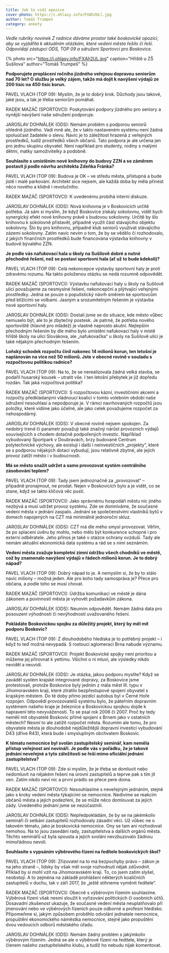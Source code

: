```yaml
---
title: Jak to vidí opozice
cover-photo: https://i.ohlasy.info/FXAh2ULl.jpg
author: Tomáš Trumpeš
category: ankety
---
```


*Vedle rubriky novinek Z radnice dáváme prostor také boskovické opozici, aby se vyjádřila k aktuálním otázkám, které vedení města řešilo či řeší. Odpovídají zástupci ODS, TOP 09 a sdružení Sportovci pro Boskovice.*

{% photo src="https://i.ohlasy.info/FXAh2UL.jpg" caption="Hřiště u ZŠ Sušilova" author="Tomáš Trumpeš" %}

**Podporujete proplácení ročního jízdného veřejnou dopravou seniorům nad 70 let? O službu je velký zájem, takže má dojít k navýšení výdajů ze 200 tisíc na 450 tisíc korun.**

PAVEL VLACH (TOP 09): Myslím, že je to dobrý krok. Důchody jsou takové, jaké jsou, a tak je třeba seniorům pomáhat.

RADEK MAZÁČ (SPORTOVCI): Poskytování podpory jízdného pro seniory a nynější navýšení naše sdružení podporuje.

JAROSLAV DOHNÁLEK (ODS): Nemám problém s podporou seniorů ohledně jízdného. Vadí mně ale, že v takto nastaveném systému není žádná spoluúčast žadatele o slevu. Navíc je to záležitost hrazená z veřejných prostředků, tudíž prostředků všech občanů. Tato podpora je ale určena jen pro jednu skupinu obyvatel. Není například pro studenty, rodiny s malými dětmi, matky samoživitelky a podobně. 

**Souhlasíte s umístěním nové knihovny do budovy ZZN a se záměrem postavit ji podle návrhu architekta Zdeňka Fránka?**

PAVEL VLACH (TOP 09): Budova je OK – ve středu města, přístupná a bude jistě i malé parkování. Architekt sice nejsem, ale každá doba by měla přinést něco nového a klidně i revolučního.

RADEK MAZÁČ (SPORTOVCI): K uvedenému probíhá interní diskuze.

JAROSLAV DOHNÁLEK (ODS): Nová knihovna je v Boskovicích určitě potřeba. Já sám si myslím, že když Boskovice získaly sokolovnu, viděl bych synergický efekt nové knihovny právě s budovou sokolovny. Určitě by šlo knihovnu k sokolovně přistavět, případně využít část stávajícího objektu sokolovny. Šlo by pro knihovnu, případně klub seniorů využívat stávajícího zázemí sokolovny. Zatím navíc nevím o tom, že by se vědělo či rozhodovalo, z jakých finančních prostředků bude financována výstavba knihovny v budově bývalého ZZN.

**Je podle vás nafukovací hala u školy na Sušilově dobré a nutné přechodné řešení, než se postaví sportovní hala (ať už to bude kdekoli)?**

PAVEL VLACH (TOP 09): Celá nekoncepce výstavby sportovní haly je proti zdravému rozumu. Na takto položenou otázku se nedá rozumně odpovědět.

RADEK MAZÁČ (SPORTOVCI): Výstavbu nafukovací haly u školy na Sušilově ulici považujeme za nesmyslné řešení, nekoncepční a plýtvající veřejnými prostředky. Jedná se pouze o populistický návrh směrem ke sportovcům před blížícími se volbami. Jasným a srozumitelným řešením je výstavba nové sportovní haly. 

JAROSLAV DOHNÁLEK (ODS): Dostali jsme se do situace, kde město vůbec nemuselo být, ale to je zbytečný postesk. Je patrné, že potřeba nového sportoviště (hlavně pro mládež) je vlastně naprosto akutní. Nejlepším přechodným řešením by dle mého bylo umístění nafukovací haly v místě hřiště školy na ulici Slovákova, ale „nafukovačka“ u školy na Sušilově ulici je také nějakým přechodným řešením.

**Loňský schodek rozpočtu činil nakonec 14 milionů korun, ten letošní je naplánován na více než 50 milionů. Jste v obecné rovině v souladu s rozpočtovou politikou radnice?**

PAVEL VLACH (TOP 09): Na to, že se nerealizovala žádná velká stavba, se podařil husarský kousek – utratit vše. I ten letošní přebytek je již dopředu rozdán. Tak jaká rozpočtová politika?

RADEK MAZÁČ (SPORTOVCI): S rozpočtovou kázní, investičními akcemi a rozpočty předkládanými vládnoucí koalicí v tomto volebním období naše sdružení nesouhlasí a nepodporuje je. V rámci navrhovaných rozpočtů jsou položky, které vidíme jako účelné, ale jako celek považujeme rozpočet za nehospodárný. 

JAROSLAV DOHNÁLEK (ODS): V obecné rovině nejsem spokojen. Za nedobrý trend či parametr považuji také značný nárůst provozních výdajů souvisejících s chodem dotačně podpořených investic. Například vybudovaný Sportpark v Doubravách, brzy budované Centrum polytechnické výchovy, ale existují i další i neinvestičních „projekty“, které se s podporou nějakých dotací vybudují, jsou relativně zbytné, ale jejich provoz zatíží město i v budoucnosti.

**Má se město snažit udržet a samo provozovat systém centrálního zásobování teplem?**

PAVEL VLACH (TOP 09): Tady jsem jednoznačně za „provozovat“ – případně pronajmout, ne prodat. Nejen v Boskovicích bylo a je vidět, co se stane, když se takto klíčová věc pustí.

RADEK MAZÁČ (SPORTOVCI): Jako správnému hospodáři městu nic jiného nezbývá a musí udržet provoz systému. Zde se domníváme, že současné vedení města v jednání zaspalo. Jednání se společenstvími vlastníků bytů v domech napojených na CZT má minimálně jednoroční skluz.

JAROSLAV DOHNÁLEK (ODS): CZT má dle mého smysl provozovat. Věřím, že po splacení úvěru by mohlo, nebo mělo být konkurence schopné i pro externí odběratele. Jeho přínos je také v otázce ochrany ovzduší. Tady ale nemám aktuální ekonomická data systému a rád se s nimi seznámím.

**Vedení města zvažuje kompletní zimní údržbu všech chodníků ve městě, což by znamenalo navýšení výdajů v řádech milionů korun. Je to dobrý nápad?**

PAVEL VLACH (TOP 09): Dobrý nápad to je. A nemyslím si, že by to stálo navíc miliony – možná jeden. Ale pro koho tady samospráva je? Přece pro občana, a podle toho se musí chovat.

RADEK MAZÁČ (SPORTOVCI): Údržba komunikací ve městě je dána zákonem a povinností města je vyhovět požadavkům zákona. 

JAROSLAV DOHNÁLEK (ODS): Neumím odpovědět. Nemám žádná data pro posouzení výhodnosti či nevýhodnosti uvažovaného řešení.

**Pokládáte Boskovickou spojku za důležitý projekt, který by měl mít podporu Boskovic?**

PAVEL VLACH (TOP 09): Z dlouhodobého hlediska je to potřebný projekt – i když to teď možná nevypadá. S rostoucí aglomerací Brna nabude významu.

RADEK MAZÁČ (SPORTOVCI): Projekt Boskovické spojky není prioritou a můžeme jej přirovnat k yettimu. Všichni o ní mluví, ale výsledky nikdo neviděl a neuvidí.

JAROSLAV DOHNÁLEK (ODS): Je otázka, jakou podporu myslíte? Když se zaváděl systém krajské integrované dopravy, za Boskovice jsme protestovali, protože Boskovice byly jedním z mála měst III. typu v Jihomoravském kraji, které ztratilo bezpřestupové spojení obyvatel s krajským městem. Do té doby přímo jezdící autobus byl v Černé Hoře rozpojen. Odpovědí provozovatelů systému bylo, že páteřním dopravním systémem našeho kraje je železnice a Boskovickou spojkou dojde k napravení této nevyváženosti. To se psal rok 2006 či 2007. Proč by tedy neměli mít obyvatelé Boskovic přímé spojení s Brnem jako v ostatních městech? Nesmí to ale zatížit rozpočet města. Rozumím ale tomu, že pro obyvatele města je dlouhodobě nejdůležitější dopravní investicí vybudování D43 (dříve R43), která bude i smysluplným obchvatem Boskovic.

**K tématu nemocnice byl svolán zastupitelský seminář, kam neměla přístup veřejnost ani novináři. Je podle vás v pořádku, že je takové jednání neveřejné a tyto záležitosti se řeší mimo oficiální jednání zastupitelstva?**

PAVEL VLACH (TOP 09): Zde si myslím, že je třeba se domluvit nebo nedomluvit na nějakém řešení na úrovni zastupitelů a teprve pak s tím jít ven. Zatím nikdo neví nic a první prádlo se přece pere doma.

RADEK MAZÁČ (SPORTOVCI): Nesouhlasíme s neveřejným jednáním, stejně jako s kroky vedení města týkajícími se nemocnice. Nedivíme se reakcím občanů města a jejich podezření, že se může něco domlouvat za jejich zády. Uvedeného jednání jsme se nezúčastnili.

JAROSLAV DOHNÁLEK (ODS): Nepředpokládám, že by se na jakémkoliv semináři či setkání zastupitelů rozhodovaly zásadní věci. Už vůbec ne o takovém tématu, jako je boskovická nemocnice. Ony se tam ani rozhodovat nemohou. Na to jsou zasedání rady, zastupitelstva a dalších orgánů města. Těchto seminářů už byla spousta a jejich svolání nevzbuzovalo žádnou mimořádnou nevoli.

**Souhlasíte s vypsáním výběrového řízení na ředitele boskovických škol?**

PAVEL VLACH (TOP 09): Zřizovatel na to má bezpochyby právo – zákon je na jeho straně –, lidsky by však měl svoje rozhodnutí nějak zdůvodnit. Příklad by si mohl vzít na Jihomoravském kraji. To, co jsem zatím slyšel, neobstojí. A to zejména na základě prohlášení některých koaličních zastupitelů v duchu, tak v září 2017, že „ještě stihneme vyměnit ředitele“.

RADEK MAZÁČ (SPORTOVCI): Obecně s výběrovým řízením souhlasíme. Výběrová řízení však nesmí sloužit k vyřizování politických či osobních účtů. Dosavadní zkušenost ukazuje, že současné vedení města neuplatňovalo při jmenování nebo ve výběrových řízeních pouze odborné a profesní hledisko. Připomeňme si, jakým způsobem proběhlo odvolání jednatele nemocnice, propuštění ekonomického náměstka nemocnice, stejně jako propuštění dvou vedoucích odborů městského úřadu.

JAROSLAV DOHNÁLEK (ODS): Nemám žádný problém s jakýmkoliv výběrovým řízením. Jedná se ale o výběrové řízení na ředitele, který je členem našeho zastupitelského klubu, a tudíž ho nebudu nijak komentovat.
